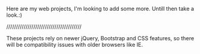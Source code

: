Here are my web projects, I'm looking to add some more. Untill then take a look.:)

///////////////////////////////////////

These projects rely on newer jQuery, Bootstrap and CSS features, so there will be compatibility issues with older browsers like IE.
